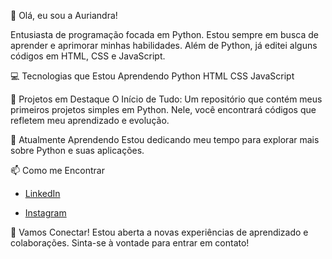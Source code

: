 👋 Olá, eu sou a Auriandra!

Entusiasta de programação focada em Python. 
Estou sempre em busca de aprender e aprimorar minhas habilidades. 
Além de Python, já editei alguns códigos em HTML, CSS e JavaScript.

💻 Tecnologias que Estou Aprendendo
Python
HTML
CSS
JavaScript

🚀 Projetos em Destaque
O Início de Tudo: Um repositório que contém meus primeiros projetos simples em Python. 
Nele, você encontrará códigos que refletem meu aprendizado e evolução.

🌱 Atualmente Aprendendo
Estou dedicando meu tempo para explorar mais sobre Python e suas aplicações.

📫 Como me Encontrar
- [LinkedIn](https://www.linkedin.com/in/auriandra-lopes-889710215/)

- [Instagram](https://www.instagram.com/auriandra/)

🤝 Vamos Conectar!
Estou aberta a novas experiências de aprendizado e colaborações. Sinta-se à vontade para entrar em contato!
<!---
auriandraa/auriandraa is a ✨ special ✨ repository because its `README.md` (this file) appears on your GitHub profile.
You can click the Preview link to take a look at your changes.
--->
